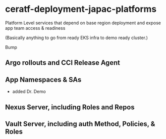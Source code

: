 # ceratf-deployment-japac-platforms
Platform Level services that depend on base region deployment and expose app team access &amp; readiness

(Basically anything to go from ready EKS infra to demo ready cluster.)

Bump

## Argo rollouts and CCI Release Agent


## App Namespaces & SAs
 - added Dr. Demo


## Nexus Server, including Roles and Repos


## Vault Server, including auth Method, Policies, & Roles
